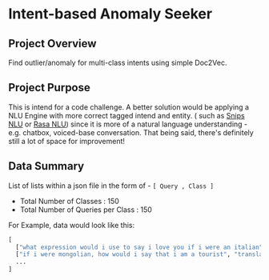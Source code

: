 # Intent-based Anomaly Seeker

## Project Overview
Find outlier/anomaly for multi-class intents using simple Doc2Vec.

## Project Purpose
This is intend for a code challenge.
A better solution would be applying a NLU Engine with more correct tagged intend and entity. ( such as [Snips NLU](https://github.com/snipsco/snips-nlu) or [Rasa NLU](https://github.com/RasaHQ/rasa)) since it is more of a natural language understanding - e.g. chatbox, voiced-base conversation.
That being said, there's definitely still a lot of space for improvement!

## Data Summary
List of lists within a json file in the form of - `[ Query , Class ]`
- Total Number of Classes : 150
- Total Number of Queries per Class : 150

For Example, data would look like this:
<br>

```python
[
  ["what expression would i use to say i love you if i were an italian", "translate"], 
  ["if i were mongolian, how would i say that i am a tourist", "translate"],
  ... 
]
```
